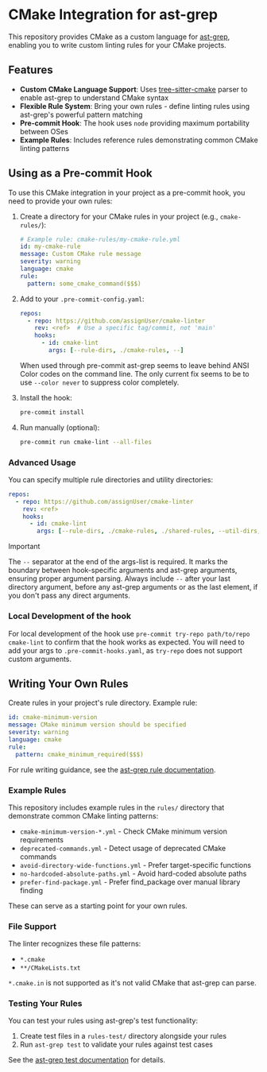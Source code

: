 # CMake Integration for ast-grep

This repository provides CMake as a custom language for [ast-grep](https://ast-grep.github.io/), enabling you to write custom linting rules for your CMake projects.

## Features

- **Custom CMake Language Support**: Uses [tree-sitter-cmake](https://github.com/uyha/tree-sitter-cmake) parser to enable ast-grep to understand CMake syntax
- **Flexible Rule System**: Bring your own rules - define linting rules using ast-grep's powerful pattern matching
- **Pre-commit Hook**: The hook uses `node` providing maximum portability between OSes
- **Example Rules**: Includes reference rules demonstrating common CMake linting patterns

## Using as a Pre-commit Hook

To use this CMake integration in your project as a pre-commit hook, you need to provide your own rules:

1. Create a directory for your CMake rules in your project (e.g., `cmake-rules/`):
   ```yaml
   # Example rule: cmake-rules/my-cmake-rule.yml
   id: my-cmake-rule
   message: Custom CMake rule message
   severity: warning
   language: cmake
   rule:
     pattern: some_cmake_command($$$)
   ```

2. Add to your `.pre-commit-config.yaml`:
   ```yaml
   repos:
     - repo: https://github.com/assignUser/cmake-linter
       rev: <ref>  # Use a specific tag/commit, not 'main'
       hooks:
         - id: cmake-lint
           args: [--rule-dirs, ./cmake-rules, --]
   ```
   When used through pre-commit ast-grep seems to leave behind ANSI Color codes on the command line. The only current fix seems to be to use `--color never` to suppress color completely.

3. Install the hook:
   ```bash
   pre-commit install
   ```

4. Run manually (optional):
   ```bash
   pre-commit run cmake-lint --all-files
   ```

### Advanced Usage

You can specify multiple rule directories and utility directories:

```yaml
repos:
  - repo: https://github.com/assignUser/cmake-linter
    rev: <ref>
    hooks:
      - id: cmake-lint
        args: [--rule-dirs, ./cmake-rules, ./shared-rules, --util-dirs, ./cmake-utils, --]
```

> [!IMPORTANT]  
> The `--` separator at the end of the args-list is required. It marks the boundary between hook-specific arguments and ast-grep arguments, ensuring proper argument parsing. Always include `--` after your last directory argument, before any ast-grep arguments or as the last element, if you don't pass any direct arguments.

### Local Development of the hook

For local development of the hook use `pre-commit try-repo path/to/repo cmake-lint` to confirm that the hook works as expected.
You will need to add your args to `.pre-commit-hooks.yaml`, as `try-repo` does not support custom arguments.


## Writing Your Own Rules

Create rules in your project's rule directory. Example rule:

```yaml
id: cmake-minimum-version
message: CMake minimum version should be specified
severity: warning
language: cmake
rule:
  pattern: cmake_minimum_required($$$)
```

For rule writing guidance, see the [ast-grep rule documentation](https://ast-grep.github.io/reference/yaml.html).

### Example Rules

This repository includes example rules in the `rules/` directory that demonstrate common CMake linting patterns:

- `cmake-minimum-version-*.yml` - Check CMake minimum version requirements
- `deprecated-commands.yml` - Detect usage of deprecated CMake commands
- `avoid-directory-wide-functions.yml` - Prefer target-specific functions
- `no-hardcoded-absolute-paths.yml` - Avoid hard-coded absolute paths
- `prefer-find-package.yml` - Prefer find_package over manual library finding

These can serve as a starting point for your own rules.

### File Support

The linter recognizes these file patterns:
- `*.cmake`
- `**/CMakeLists.txt`

`*.cmake.in` is not supported as it's not valid CMake that ast-grep can parse.

### Testing Your Rules

You can test your rules using ast-grep's test functionality:

1. Create test files in a `rules-test/` directory alongside your rules
2. Run `ast-grep test` to validate your rules against test cases

See the [ast-grep test documentation](https://ast-grep.github.io/guide/test-rule.html) for details.
